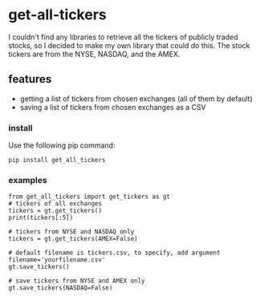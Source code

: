# get-all-tickers

I couldn't find any libraries to retrieve all the tickers of publicly traded stocks, so I decided to make my own library that could do this. The stock tickers are from the NYSE, NASDAQ, and the AMEX.

## features
-  getting a list of tickers from chosen exchanges (all of them by default)
-  saving a list of tickers from chosen exchanges as a CSV

### install
Use the following pip command:
```
pip install get_all_tickers
```
### examples
```
from get_all_tickers import get_tickers as gt
# tickers of all exchanges
tickers = gt.get_tickers()
print(tickers[:5])

# tickers from NYSE and NASDAQ only
tickers = gt.get_tickers(AMEX=False)

# default filename is tickers.csv, to specify, add argument filename='yourfilename.csv'
gt.save_tickers()

# save tickers from NYSE and AMEX only
gt.save_tickers(NASDAQ=False)
```
